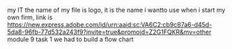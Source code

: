my IT
the name of my file is logo, it is the name i wantto use when i start my own firm, link is https://new.express.adobe.com/id/urn:aaid:sc:VA6C2:cb9c87a6-d45d-5da8-96fb-77d532a243f9?invite=true&promoid=Z2G1FQKR&mv=other
module 9 task 1 we had to build a flow chart 
